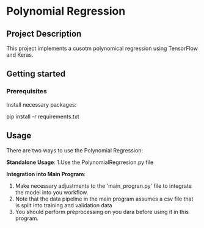 

# Polynomial Regression

## Project Description
This project implements a cusotm polynomical regression using TensorFlow and Keras.

## Getting started

### Prerequisites

Install necessary packages:

pip install -r requirements.txt

## Usage
There are two ways to use the Polynomial Regression:

**Standalone Usage**:
1.Use the PolynomialRegrresion.py file

**Integration into Main Program**:
1. Make necessary adjustments to the 'main_progran.py' file to integrate the model into you workflow.
2. Note that the data pipeline in the main program assumes a csv file that is split into training and validation data
3. You should perform preprocessing on you dara before using it in this program.

